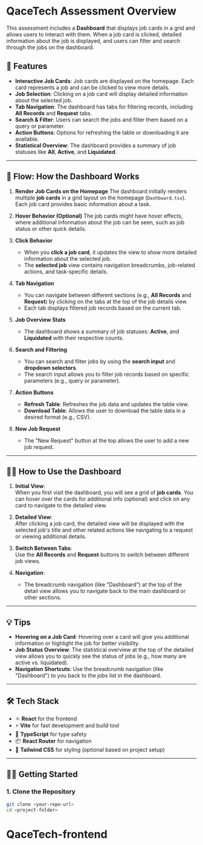 # QaceTech Assessment Overview

This assessment includes a **Dashboard** that displays job cards in a grid and allows users to interact with them. When a job card is clicked, detailed information about the job is displayed, and users can filter and search through the jobs on the dashboard.

## 🚀 Features

- **Interactive Job Cards**: Job cards are displayed on the homepage. Each card represents a job and can be clicked to view more details.
- **Job Selection**: Clicking on a job card will display detailed information about the selected job.
- **Tab Navigation**: The dashboard has tabs for filtering records, including **All Records** and **Request** tabs.
- **Search & Filter**: Users can search the jobs and filter them based on a query or parameter.
- **Action Buttons**: Options for refreshing the table or downloading it are available.
- **Statistical Overview**: The dashboard provides a summary of job statuses like **All**, **Active**, and **Liquidated**.

---

## 📄 Flow: How the Dashboard Works

1. **Render Job Cards on the Homepage**
   The dashboard initially renders multiple **job cards** in a grid layout on the homepage (`Dashboard.tsx`). Each job card provides basic information about a task.

2. **Hover Behavior (Optional)**
   The job cards might have hover effects, where additional information about the job can be seen, such as job status or other quick details.

3. **Click Behavior**
   - When you **click a job card**, it updates the view to show more detailed information about the selected job.
   - The **selected job** view contains navigation breadcrumbs, job-related actions, and task-specific details.
4. **Tab Navigation**

   - You can navigate between different sections (e.g., **All Records** and **Request**) by clicking on the tabs at the top of the job details view.
   - Each tab displays filtered job records based on the current tab.

5. **Job Overview Stats**
   - The dashboard shows a summary of job statuses:  **Active**, and **Liquidated** with their respective counts.
6. **Search and Filtering**
   - You can search and filter jobs by using the **search input** and **dropdown selectors**.
   - The search input allows you to filter job records based on specific parameters (e.g., query or parameter).
7. **Action Buttons**

   - **Refresh Table**: Refreshes the job data and updates the table view.
   - **Download Table**: Allows the user to download the table data in a desired format (e.g., CSV).

8. **New Job Request**
   - The "New Request" button at the top allows the user to add a new job request.

---

## 🧑‍💻 How to Use the Dashboard

1. **Initial View**:  
   When you first visit the dashboard, you will see a grid of **job cards**. You can hover over the cards for additional info (optional) and click on any card to navigate to the detailed view.

2. **Detailed View**:  
   After clicking a job card, the detailed view will be displayed with the selected job's title and other related actions like navigating to a request or viewing additional details.

3. **Switch Between Tabs**:  
   Use the **All Records** and **Request** buttons to switch between different job views.

4. **Navigation**:
   - The breadcrumb navigation (like "Dashboard") at the top of the detail view allows you to navigate back to the main dashboard or other sections.

---

## 💡 Tips

- **Hovering on a Job Card**: Hovering over a card will give you additional information or highlight the job for better visibility.
- **Job Status Overview**: The statistical overview at the top of the detailed view allows you to quickly see the status of jobs (e.g., how many are active vs. liquidated).
- **Navigation Shortcuts**: Use the breadcrumb navigation (like "Dashboard") to you back to the jobs list in the dashboard.

---

## 🛠️ Tech Stack

- ⚛️ **React** for the frontend
- ⚡ **Vite** for fast development and build tool
- 🧠 **TypeScript** for type safety
- 📦 **React Router** for navigation
- 🎨 **Tailwind CSS** for styling (optional based on project setup)

---

## 🧑‍💻 Getting Started

### 1. Clone the Repository

```bash
git clone <your-repo-url>
cd <project-folder>
```
# QaceTech-frontend
